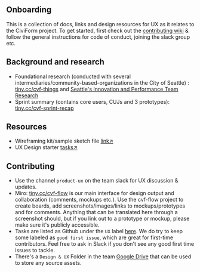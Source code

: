 ## Onboarding
This is a collection of docs, links and design resources for UX as it relates to the CiviForm project. To get started, first check out the [contributing wiki](https://github.com/seattle-uat/civiform/wiki/Contributing) & follow the general instructions for code of conduct, joining the slack group etc.

## Background and research
+ Foundational research (conducted with several intermediaries/community-based-organizations in the City of Seattle) : [tiny.cc/cvf-things](http://tiny.cc/cvf-things) and [Seattle's Innovation and Performance Team Research](https://drive.google.com/file/d/1-pjrb5zo5ZfILcVqgFW3hTD24q-envoa/view?usp=sharing)
+ Sprint summary (contains core users, CUJs and 3 prototypes): [tiny.cc/cvf-sprint-recap](http://tiny.cc/cvf-sprint-recap)

## Resources
+ Wireframing kit/sample sketch file [link↗](https://drive.google.com/file/d/1Z30VjV3D0UAh3Ep1B-sF58U8HVxtqTXg/view)
+ UX Design starter [tasks↗](https://docs.google.com/presentation/d/1bChSlWQAjyejyBdQh_jfvXEuqVPQ68AsKWFHB1DAvx0/edit#slide=id.gc75122569a_0_1564)

## Contributing
+ Use the channel `product-ux` on the team slack for UX discussion & updates.
+ Miro: [tiny.cc/cvf-flow](http://tiny.cc/cvf-flow) is our main interface for design output and collaboration (comments, mockups etc.). Use the cvf-flow project to create boards, add screenshots/images/links to mockups/prototypes and for comments. Anything that can be translated here through a screenshot should, but if you link out to a prototype or mockup, please make sure it's publicly accessible.
+ Tasks are listed as Github under the `UX` label [here](https://github.com/seattle-uat/civiform/issues?q=is%3Aopen+is%3Aissue+label%3AUX).  We do try to keep some labeled as `good first issue`, which are great for first-time contributors.  Feel free to ask in Slack if you don't see any good first time issues to tackle.
+ There's a `Design & UX` Folder in the team [Google Drive](https://github.com/seattle-uat/civiform/wiki/Google-Drive) that can be used to store any source assets. 

 